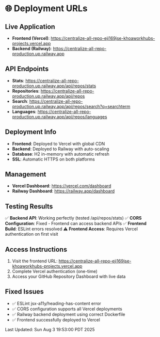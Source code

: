 # 🌐 Deployment URLs

## Live Application
- **Frontend (Vercel)**: https://centralize-all-repo-eji169jse-khoaworkhubs-projects.vercel.app
- **Backend (Railway)**: https://centralize-all-repo-production.up.railway.app

## API Endpoints
- **Stats**: https://centralize-all-repo-production.up.railway.app/api/repos/stats
- **Repositories**: https://centralize-all-repo-production.up.railway.app/api/repos
- **Search**: https://centralize-all-repo-production.up.railway.app/api/repos/search?q=searchterm
- **Languages**: https://centralize-all-repo-production.up.railway.app/api/repos/languages

## Deployment Info
- **Frontend**: Deployed to Vercel with global CDN
- **Backend**: Deployed to Railway with auto-scaling
- **Database**: H2 in-memory with automatic refresh
- **SSL**: Automatic HTTPS on both platforms

## Management
- **Vercel Dashboard**: https://vercel.com/dashboard
- **Railway Dashboard**: https://railway.app/dashboard

## Testing Results
✅ **Backend API**: Working perfectly (tested /api/repos/stats)
✅ **CORS Configuration**: Fixed - Frontend can access backend APIs
✅ **Frontend Build**: ESLint errors resolved
⚠️ **Frontend Access**: Requires Vercel authentication on first visit

## Access Instructions
1. Visit the frontend URL: https://centralize-all-repo-eji169jse-khoaworkhubs-projects.vercel.app
2. Complete Vercel authentication (one-time)
3. Access your GitHub Repository Dashboard with live data

## Fixed Issues
- ✅ ESLint jsx-a11y/heading-has-content error
- ✅ CORS configuration supports all Vercel deployments
- ✅ Railway backend deployment using correct Dockerfile
- ✅ Frontend successfully deployed to Vercel

Last Updated: Sun Aug  3 19:53:00 PDT 2025